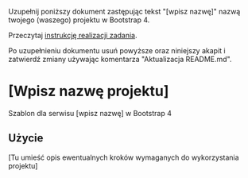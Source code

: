 Uzupełnij poniższy dokument zastępując tekst "[wpisz nazwę]" nazwą
twojego (waszego) projektu w Bootstrap 4.

Przeczytaj [instrukcję realizacji zadania](doc/zadanie.md).

Po uzupełnieniu dokumentu usuń powyższe oraz niniejszy akapit
i zatwierdź zmiany używając komentarza "Aktualizacja README.md".

# [Wpisz nazwę projektu]
Szablon dla serwisu [wpisz nazwę] w Bootstrap 4

## Użycie
[Tu umieść opis ewentualnych kroków wymaganych do wykorzystania projektu]
